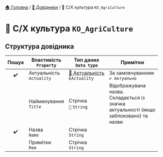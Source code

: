﻿[🏠 Головна](../README.MD) / [📘 Довідники](./README.MD) / 📘 С/Х культура `KO_AgriCulture`

# 📘 С/Х культура `KO_AgriCulture`

## Структура довідника

| Пошук | Властивість </br> `Property` | Тип даних </br> `Data type` | Примітки |
| :---: | --- | --- | --- |
| ✔️ | Актуальність </br> `Actuality` | [🎲 Актуальність](../Enums/EActuality.md) </br> `EActuality` | За замовчуванням `✔️ Актуально` |
|| Найменування </br> `Title` | Стрічка </br> `🔧` `String` | Відображувана назва. Складається із значка актуальності (якщо заблоковано) та назви |
| ✔️ | Назва </br> `Name` | Стрічка </br> `String` |  |
|| Примітки </br> `Rem` | Стрічка </br> `String` |  |